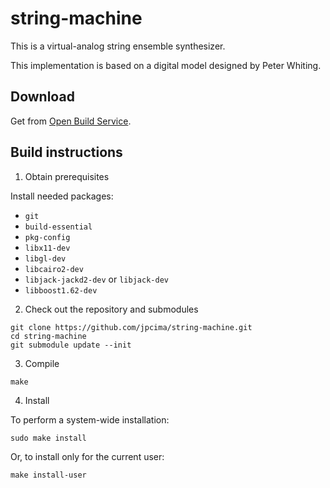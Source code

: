 # string-machine

This is a virtual-analog string ensemble synthesizer.

This implementation is based on a digital model designed by Peter Whiting.

## Download

Get from [Open Build Service](https://software.opensuse.org/download.html?project=home%3Ajpcima&package=string-machine).

## Build instructions

1. Obtain prerequisites

Install needed packages:

- `git`
- `build-essential`
- `pkg-config`
- `libx11-dev`
- `libgl-dev`
- `libcairo2-dev`
- `libjack-jackd2-dev` or `libjack-dev`
- `libboost1.62-dev`

2. Check out the repository and submodules

```
git clone https://github.com/jpcima/string-machine.git
cd string-machine
git submodule update --init
```

3. Compile

```
make
```

4. Install

To perform a system-wide installation:
```
sudo make install
```

Or, to install only for the current user:
```
make install-user
```
